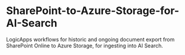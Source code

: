 # SharePoint-to-Azure-Storage-for-AI-Search
LogicApps workflows for historic and ongoing document export from SharePoint Online to Azure Storage, for ingesting into AI Search.
